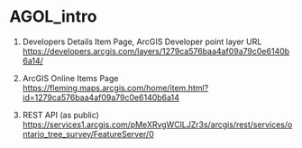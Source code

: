 # AGOL_intro

1) Developers Details Item Page, ArcGIS Developer point layer URL
https://developers.arcgis.com/layers/1279ca576baa4af09a79c0e6140b6a14/

2) ArcGIS Online Items Page
https://fleming.maps.arcgis.com/home/item.html?id=1279ca576baa4af09a79c0e6140b6a14

3) REST API (as public)
https://services1.arcgis.com/pMeXRvgWClLJZr3s/arcgis/rest/services/ontario_tree_survey/FeatureServer/0


